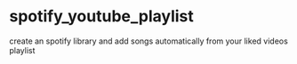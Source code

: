 # spotify_youtube_playlist
create an spotify library and add songs automatically from your liked videos playlist
